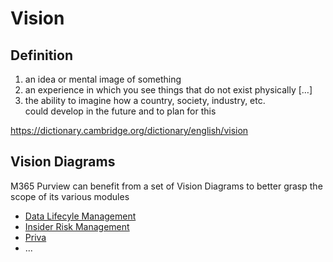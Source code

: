 # Vision

## Definition 
1. an idea or mental image of something
2. an experience in which you see things that do not exist physically […]
3. the ability to imagine how a country, society, industry, etc. could develop in the future and to plan for this

https://dictionary.cambridge.org/dictionary/english/vision


## Vision Diagrams
M365 Purview can benefit from a set of Vision Diagrams to better grasp the scope of its various modules
- [Data Lifecyle Management](https://github.com/ThierryMatusiakMSFT/VisionDiagrams/tree/main/DataLifecycleManagement)
- [Insider Risk Management](https://github.com/ThierryMatusiakMSFT/VisionDiagrams/tree/main/InsiderRiskManagement)
- [Priva](https://github.com/ThierryMatusiakMSFT/VisionDiagrams/tree/main/Priva)
- ...
